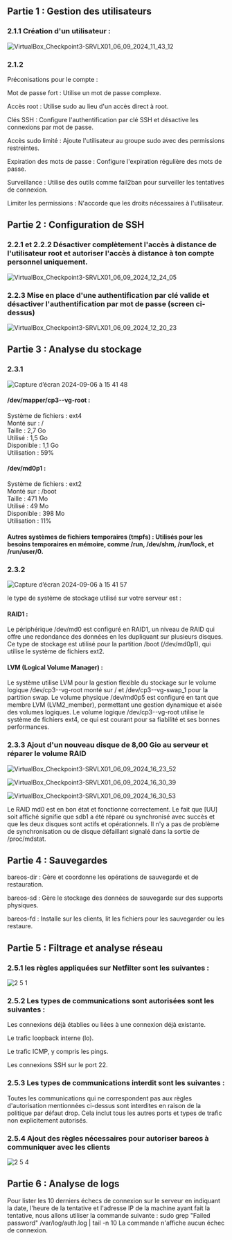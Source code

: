 ## Partie 1 : Gestion des utilisateurs

### 2.1.1 Création d'un utilisateur :

![VirtualBox_Checkpoint3-SRVLX01_06_09_2024_11_43_12](https://github.com/user-attachments/assets/90763aef-17e1-4026-8ff0-a4106bfa3500)

### 2.1.2
Préconisations pour le compte :

Mot de passe fort : Utilise un mot de passe complexe.

Accès root : Utilise sudo au lieu d'un accès direct à root.

Clés SSH : Configure l'authentification par clé SSH et désactive les connexions par mot de passe.

Accès sudo limité : Ajoute l'utilisateur au groupe sudo avec des permissions restreintes.

Expiration des mots de passe : Configure l'expiration régulière des mots de passe.

Surveillance : Utilise des outils comme fail2ban pour surveiller les tentatives de connexion.

Limiter les permissions : N'accorde que les droits nécessaires à l'utilisateur.


## Partie 2 : Configuration de SSH

### 2.2.1 et 2.2.2 Désactiver complètement l'accès à distance de l'utilisateur root et autoriser l'accès à distance à ton compte personnel uniquement.

![VirtualBox_Checkpoint3-SRVLX01_06_09_2024_12_24_05](https://github.com/user-attachments/assets/e5a57150-780e-4ef9-ac7a-5ba7fb32fd22)

### 2.2.3 Mise en place d'une authentification par clé valide et désactiver l'authentification par mot de passe (screen ci-dessus)

![VirtualBox_Checkpoint3-SRVLX01_06_09_2024_12_20_23](https://github.com/user-attachments/assets/ab13bf55-7880-48f6-b01f-261f8cb8c037)

## Partie 3 : Analyse du stockage

### 2.3.1

![Capture d’écran 2024-09-06 à 15 41 48](https://github.com/user-attachments/assets/f2566d7b-cc29-4358-b92f-cac1127312fb)

#### /dev/mapper/cp3--vg-root :

Système de fichiers : ext4  
Monté sur : /  
Taille : 2,7 Go  
Utilisé : 1,5 Go  
Disponible : 1,1 Go  
Utilisation : 59%  


#### /dev/md0p1 :

Système de fichiers : ext2  
Monté sur : /boot  
Taille : 471 Mo  
Utilisé : 49 Mo  
Disponible : 398 Mo  
Utilisation : 11%  


#### Autres systèmes de fichiers temporaires (tmpfs) : Utilisés pour les besoins temporaires en mémoire, comme /run, /dev/shm, /run/lock, et /run/user/0.

### 2.3.2

![Capture d’écran 2024-09-06 à 15 41 57](https://github.com/user-attachments/assets/a65c32e2-da86-4248-b071-8bf381a0a42d)


 le type de système de stockage utilisé sur votre serveur est :

#### RAID1 :
Le périphérique /dev/md0 est configuré en RAID1, un niveau de RAID qui offre une redondance des données en les dupliquant sur plusieurs disques. Ce type de stockage est utilisé pour la partition /boot (/dev/md0p1), qui utilise le système de fichiers ext2.

#### LVM (Logical Volume Manager) :
Le système utilise LVM pour la gestion flexible du stockage sur le volume logique /dev/cp3--vg-root monté sur / et /dev/cp3--vg-swap_1 pour la partition swap. Le volume physique /dev/md0p5 est configuré en tant que membre LVM (LVM2_member), permettant une gestion dynamique et aisée des volumes logiques.
Le volume logique /dev/cp3--vg-root utilise le système de fichiers ext4, ce qui est courant pour sa fiabilité et ses bonnes performances.

### 2.3.3 Ajout d'un nouveau disque de 8,00 Gio au serveur et réparer le volume RAID

![VirtualBox_Checkpoint3-SRVLX01_06_09_2024_16_23_52](https://github.com/user-attachments/assets/371297b5-a5d3-46c8-8a42-c3137eb44b39)

![VirtualBox_Checkpoint3-SRVLX01_06_09_2024_16_30_39](https://github.com/user-attachments/assets/b6c14c1c-69a4-4cb0-9f5e-db3666298b32)

![VirtualBox_Checkpoint3-SRVLX01_06_09_2024_16_30_53](https://github.com/user-attachments/assets/e950a18c-df45-4a5c-8a37-3df0c15415ef)


Le RAID md0 est en bon état et fonctionne correctement. Le fait que [UU] soit affiché signifie que sdb1 a été réparé ou synchronisé avec succès et que les deux disques sont actifs et opérationnels. Il n'y a pas de problème de synchronisation ou de disque défaillant signalé dans la sortie de /proc/mdstat.

## Partie 4 : Sauvegardes

bareos-dir : Gère et coordonne les opérations de sauvegarde et de restauration.

bareos-sd : Gère le stockage des données de sauvegarde sur des supports physiques.

bareos-fd : Installe sur les clients, lit les fichiers pour les sauvegarder ou les restaure.


## Partie 5 : Filtrage et analyse réseau

### 2.5.1  les règles appliquées sur Netfilter sont les suivantes : 

![2 5 1](https://github.com/user-attachments/assets/c32cf710-89f0-4257-9712-f6288d2a67d4)


### 2.5.2  Les types de communications sont autorisées sont les suivantes :

Les connexions déjà établies ou liées à une connexion déjà existante.

Le trafic loopback interne (lo).

Le trafic ICMP, y compris les pings.

Les connexions SSH sur le port 22.

### 2.5.3 Les types de communications interdit sont les suivantes : 

Toutes les communications qui ne correspondent pas aux règles d'autorisation mentionnées ci-dessus sont interdites en raison de la politique par défaut drop. Cela inclut tous les autres ports et types de trafic non explicitement autorisés.

### 2.5.4 Ajout des règles nécessaires pour autoriser bareos à communiquer avec les clients

![2 5 4](https://github.com/user-attachments/assets/b8df2f8b-4e45-4959-8546-a522b66b6199)


## Partie 6 : Analyse de logs

Pour lister les 10 derniers échecs de connexion sur le serveur en indiquant la date, l'heure de la tentative et l'adresse IP de la machine ayant fait la tentative, nous allons utiliser la commande suivante : sudo grep "Failed password" /var/log/auth.log | tail -n 10 
La commande n'affiche aucun échec de connexion.
